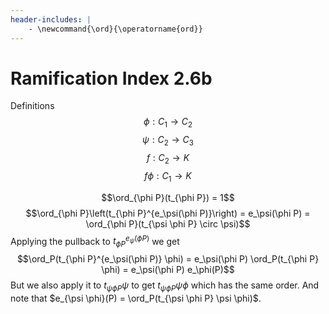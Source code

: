 ```yaml
---
header-includes: |
    - \newcommand{\ord}{\operatorname{ord}}
---
```


# Ramification Index 2.6b

Definitions
$$\phi : C_1 \rightarrow C_2$$
$$\psi : C_2 \rightarrow C_3$$
$$f : C_2 \rightarrow K$$
$$f \phi : C_1 \rightarrow K$$

$$\ord_{\phi P}(t_{\phi P}) = 1$$
$$\ord_{\phi P}\left(t_{\phi P}^{e_\psi(\phi P)}\right) = e_\psi(\phi P) = \ord_{\phi P}(t_{\psi \phi P} \circ \psi)$$
Applying the pullback to $t_{\phi P}^{e_\psi(\phi P)}$ we get
$$\ord_P(t_{\phi P}^{e_\psi(\phi P)} \phi) = e_\psi(\phi P) \ord_P(t_{\phi P} \phi) = e_\psi(\phi P) e_\phi(P)$$
But we also apply it to $t_{\psi \phi P} \psi$ to get $t_{\psi \phi P} \psi \phi$ which has the same order.
And note that $e_{\psi \phi}(P) = \ord_P(t_{\psi \phi P} \psi \phi)$.


